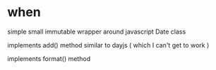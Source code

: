 # when
simple small immutable wrapper around javascript Date class

implements add() method similar to dayjs ( which I can't get to work )

implements format() method
